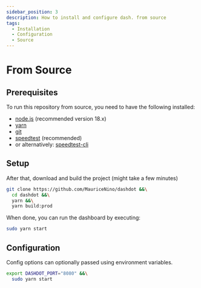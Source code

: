 ```yaml
---
sidebar_position: 3
description: How to install and configure dash. from source
tags:
  - Installation
  - Configuration
  - Source
---
```


# From Source

## Prerequisites

To run this repository from source, you need to have the following installed:

- [node.js](https://nodejs.org/) (recommended version 18.x)
- [yarn](https://yarnpkg.com/)
- [git](https://git-scm.com/)
- [speedtest](https://www.speedtest.net/apps/cli) (recommended)
- or alternatively: [speedtest-cli](https://github.com/sivel/speedtest-cli)

## Setup

After that, download and build the project (might take a few minutes)

```bash
git clone https://github.com/MauriceNino/dashdot &&\
  cd dashdot &&\
  yarn &&\
  yarn build:prod
```

When done, you can run the dashboard by executing:

```bash
sudo yarn start
```

## Configuration

Config options can optionally passed using environment variables.

```bash
export DASHDOT_PORT="8080" &&\
  sudo yarn start
```

